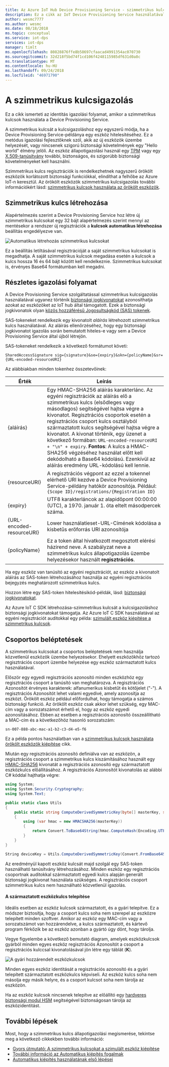```yaml
---
title: Az Azure IoT Hub Device Provisioning Service - szimmetrikus kulcsigazolás
description: Ez a cikk az IoT Device Provisioning Service használatával szimmetrikus kulcsigazolás fogalmi áttekintése.
author: wesmc7777
ms.author: wesmc
ms.date: 08/18/2018
ms.topic: conceptual
ms.service: iot-dps
services: iot-dps
manager: timlt
ms.openlocfilehash: 80828876ffe8b58697cfaacad4991354ac070730
ms.sourcegitcommit: 32d218f5bd74f1cd106f4248115985df631d0a8c
ms.translationtype: MT
ms.contentlocale: hu-HU
ms.lasthandoff: 09/24/2018
ms.locfileid: "46971790"
---
```

# <a name="symmetric-key-attestation"></a>A szimmetrikus kulcsigazolás

Ez a cikk ismerteti az identitás igazolási folyamat, amikor a szimmetrikus kulcsok használata a Device Provisioning Service. 

A szimmetrikus kulcsát a kulcsigazoláshoz egy egyszerű módja, ha a Device Provisioning Service-példánya egy eszköz hitelesítéséhez. Ez a metódus igazolási fejlesztőknek szól, akik az új eszközök üzembe helyezését, vagy nincsenek szigorú biztonsági követelmények egy "Hello world" élmény jelöli. Az eszköz állapotigazolási használ egy [TPM](concepts-tpm-attestation.md) vagy egy [X.509-tanúsítvány](concepts-security.md#x509-certificates) további, biztonságos, és szigorúbb biztonsági követelményeket kell használni.

Szimmetrikus kulcs regisztrációk is rendelkezhetnek nagyszerű örökölt eszközök korlátozott biztonsági funkciókkal, elindíthat a felhőbe az Azure IoT-n keresztül. Az örökölt eszközök szimmetrikus kulcsigazolás további információkért lásd: [szimmetrikus kulcsok használata az örökölt eszközök](how-to-legacy-device-symm-key.md).


## <a name="symmetric-key-creation"></a>Szimmetrikus kulcs létrehozása

Alapértelmezés szerint a Device Provisioning Service hoz létre új szimmetrikus kulcsokat egy 32 bájt alapértelmezés szerint mennyi az mentésekor a rendszer új regisztrációk a **kulcsok automatikus létrehozása** beállítás engedélyezve van.

![Automatikus létrehozás szimmetrikus kulcsokat](./media/concepts-symmetric-key-attestation/auto-generate-keys.png)

Ez a beállítás letiltásával regisztrációját a saját szimmetrikus kulcsokat is megadhatja. A saját szimmetrikus kulcsok megadása esetén a kulcsok a kulcs hossza 16 és 64 bájt között kell rendelkeznie. Szimmetrikus kulcsokat is, érvényes Base64 formátumban kell megadni.



## <a name="detailed-attestation-process"></a>Részletes igazolási folyamat

A Device Provisioning Service szolgáltatással szimmetrikus kulcsigazolás használatával ugyanez történik [biztonsági jogkivonatokat](../iot-hub/iot-hub-devguide-security.md#security-token-structure) azonosíthatja azokat az eszközöket az IoT hub által támogatott. Ezek a biztonsági jogkivonatok olyan [közös hozzáférésű Jogosultságkód (SAS) tokenek](../service-bus-messaging/service-bus-sas.md). 

SAS-tokeneket rendelkezik egy kivonatolt *aláírás* létrehozott szimmetrikus kulcs használatával. Az aláírás ellenőrzéséhez, hogy egy biztonsági jogkivonatot igazolás során bemutatott hiteles-e vagy sem a Device Provisioning Service által újból létrejön.

SAS-tokeneket rendelkezik a következő formátumot követi:

`SharedAccessSignature sig={signature}&se={expiry}&skn={policyName}&sr={URL-encoded-resourceURI}`

Az alábbiakban minden tokenhez összetevőinek:

| Érték | Leírás |
| --- | --- |
| {aláírás} |Egy HMAC-SHA256 aláírás karakterlánc. Az egyéni regisztrációk az aláírás elő a szimmetrikus kulcs (elsődleges vagy másodlagos) segítségével hajtsa végre a kivonatot. Regisztrációs csoportok esetén a regisztrációs csoport kulcs osztályból származtatott kulcs segítségével hajtsa végre a kivonatot. A kivonat történik, egy üzenet a következő formában: `URL-encoded-resourceURI + "\n" + expiry`. **Fontos**: A kulcs a HMAC-SHA256 végzéséhez használat előtt kell dekódolható a Base64 kódolású. Ezenkívül az aláírás eredmény URL-kódolású kell lennie. |
| {resourceURI} |A regisztrációs végpont az ezzel a tokennel elérhető URI kezdve a Device Provisioning Service-példány hatókör azonosítója. Például: `{Scope ID}/registrations/{Registration ID}` |
| {expiry} |UTF8 karakterláncok az alapidőpont 00:00:00 (UTC), a 1970. január 1. óta eltelt másodpercek száma. |
| {URL-encoded-resourceURI} |Lower használatieset-URL-Címének kódolása a kisbetűs erőforrás URI azonosítója |
| {policyName} |Ez a token által hivatkozott megosztott elérési házirend neve. A szabályzat neve a szimmetrikus kulcs állapotigazolás üzembe helyezésekor használt **regisztrációs**. |

Ha egy eszköz van tanúsító az egyéni regisztrációt, az eszköz a kivonatolt aláírás az SAS-token létrehozásához használja az egyéni regisztrációs bejegyzés meghatározott szimmetrikus kulcs.

Hozzon létre egy SAS-token hitelesítésikód-példák, lásd: [biztonsági jogkivonatokat](../iot-hub/iot-hub-devguide-security.md#security-token-structure).

Az Azure IoT C SDK létrehozása-szimmetrikus kulcsát a kulcsigazoláshoz biztonsági jogkivonatokat támogatja. Az Azure IoT C SDK használatával az egyéni regisztrációt auditokkal egy példa: [szimulált eszköz kiépítése a szimmetrikus kulcsok](quick-create-simulated-device-symm-key.md).


## <a name="group-enrollments"></a>Csoportos beléptetések

A szimmetrikus kulcsokat a csoportos beléptetések nem használja közvetlenül eszközök üzembe helyezésekor. Ehelyett eszközökhöz tartozó regisztrációs csoport üzembe helyezése egy eszköz származtatott kulcs használatával. 

Először egy egyedi regisztrációs azonosító minden eszközhöz egy regisztrációs csoport a tanúsító van meghatározva. A regisztrációs Azonosítót érvényes karakterek: alfanumerikus kisbetűt és kötőjelet ("-"). A regisztrációs Azonosítót lehet valami egyedivé, amely azonosítja az eszközt. Örökölt eszköz például előfordulhat, hogy támogatja a számos biztonsági funkció. Az örökölt eszköz csak akkor lehet szükség, egy MAC-cím vagy a sorozatszámot érhető el, hogy az eszköz egyedi azonosításához. Ebben az esetben a regisztrációs azonosító összeállítható a MAC-cím és a következőhöz hasonló sorozatszám:

```
sn-007-888-abc-mac-a1-b2-c3-d4-e5-f6
```

Ez a példa pontos használatban van a [szimmetrikus kulcsok használata örökölt eszközök kiépítése](how-to-legacy-device-symm-key.md) cikk.

Miután egy regisztrációs azonosító definiálva van az eszközön, a regisztrációs csoport a szimmetrikus kulcs kiszámításához használt egy [HMAC-SHA256](https://wikipedia.org/wiki/HMAC) kivonatát a regisztrációs azonosító egy származtatott eszközkulcs előállításához. A regisztrációs Azonosítót kivonatolás az alábbi C# kóddal hajthatja végre:

```C#
using System; 
using System.Security.Cryptography; 
using System.Text;  

public static class Utils 
{ 
    public static string ComputeDerivedSymmetricKey(byte[] masterKey, string registrationId) 
    { 
        using (var hmac = new HMACSHA256(masterKey)) 
        { 
            return Convert.ToBase64String(hmac.ComputeHash(Encoding.UTF8.GetBytes(registrationId))); 
        } 
    } 
} 
```

```C#
String deviceKey = Utils.ComputeDerivedSymmetricKey(Convert.FromBase64String(masterKey), registrationId);
```

Az eredményül kapott eszköz kulcsát majd szolgál egy SAS-token használható tanúsítvány létrehozásához. Minden eszköz egy regisztrációs csoportnak auditokkal származtatott egyedi kulcs alapján generált biztonsági jogkivonat használata szükséges. A regisztrációs csoport szimmetrikus kulcs nem használható közvetlenül igazolás.

#### <a name="installation-of-the-derived-device-key"></a>A származtatott eszközkulcs telepítése

Ideális esetben az eszköz kulcsok származtatott, és a gyári telepítve. Ez a módszer biztosítja, hogy a csoport kulcs soha nem szerepel az eszközre telepített minden szoftver. Amikor az eszköz egy MAC-cím vagy a sorozatszámot van hozzárendelve, a kulcs származtatott, és kártevő program férkőzik be az eszköz azonban a gyártó úgy dönt, hogy tárolja.

Vegye figyelembe a következő bemutató diagram, amelyek eszközkulcsok gyárból minden egyes eszköz regisztrációs Azonosítót a csoport a regisztrációs kulccsal kivonatolásával jön létre egy táblát (**K**). 

![A gyári hozzárendelt eszközkulcsok](./media/concepts-symmetric-key-attestation/key-diversification.png)

Minden egyes eszköz identitását a regisztrációs azonosító és a gyári telepített származtatott eszközkulcs képviseli. Az eszköz kulcs soha nem másolja egy másik helyre, és a csoport kulcsot soha nem tárolja az eszközön.

Ha az eszköz kulcsok nincsenek telepítve az előállító egy [hardveres biztonsági modul HSM](concepts-security.md#hardware-security-module) segítségével biztonságosan tárolja az eszközidentitást.

## <a name="next-steps"></a>További lépések

Most, hogy a szimmetrikus kulcs állapotigazolási megismerése, tekintse meg a következő cikkekben további információ:

* [Gyors útmutató: A szimmetrikus kulcsokat a szimulált eszköz kiépítése](quick-create-simulated-device-symm-key.md)
* [További információ az Automatikus kiépítés fogalmak](./concepts-auto-provisioning.md)
* [Automatikus kiépítés használatának első lépései](./quick-setup-auto-provision.md) 
